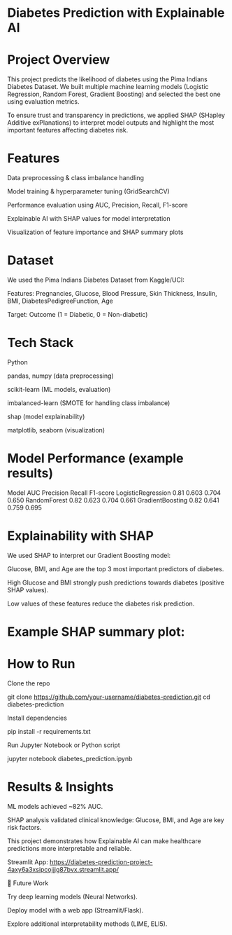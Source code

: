 # Diabetes Prediction with Explainable AI
# Project Overview
This project predicts the likelihood of diabetes using the Pima Indians Diabetes Dataset.
We built multiple machine learning models (Logistic Regression, Random Forest, Gradient Boosting) and selected the best one using evaluation metrics.

To ensure trust and transparency in predictions, we applied SHAP (SHapley Additive exPlanations) to interpret model outputs and highlight the most important features affecting diabetes risk.

# Features

Data preprocessing & class imbalance handling

Model training & hyperparameter tuning (GridSearchCV)

Performance evaluation using AUC, Precision, Recall, F1-score

Explainable AI with SHAP values for model interpretation

Visualization of feature importance and SHAP summary plots

# Dataset

We used the Pima Indians Diabetes Dataset from Kaggle/UCI:

Features: Pregnancies, Glucose, Blood Pressure, Skin Thickness, Insulin, BMI, DiabetesPedigreeFunction, Age

Target: Outcome (1 = Diabetic, 0 = Non-diabetic)

# Tech Stack

Python 

pandas, numpy (data preprocessing)

scikit-learn (ML models, evaluation)

imbalanced-learn (SMOTE for handling class imbalance)

shap (model explainability)

matplotlib, seaborn (visualization)

# Model Performance (example results)
Model	AUC	Precision	Recall	F1-score
LogisticRegression	0.81	0.603	0.704	0.650
RandomForest	0.82	0.623	0.704	0.661
GradientBoosting	0.82	0.641	0.759	0.695
# Explainability with SHAP

We used SHAP to interpret our Gradient Boosting model:

Glucose, BMI, and Age are the top 3 most important predictors of diabetes.

High Glucose and BMI strongly push predictions towards diabetes (positive SHAP values).

Low values of these features reduce the diabetes risk prediction.

# Example SHAP summary plot:


# How to Run

Clone the repo

git clone https://github.com/your-username/diabetes-prediction.git
cd diabetes-prediction


Install dependencies

pip install -r requirements.txt


Run Jupyter Notebook or Python script

jupyter notebook diabetes_prediction.ipynb

# Results & Insights

ML models achieved ~82% AUC.

SHAP analysis validated clinical knowledge: Glucose, BMI, and Age are key risk factors.

This project demonstrates how Explainable AI can make healthcare predictions more interpretable and reliable.

Streamlit App: https://diabetes-prediction-project-4axy6a3xsipcojjjg87bvx.streamlit.app/

📌 Future Work

Try deep learning models (Neural Networks).

Deploy model with a web app (Streamlit/Flask).

Explore additional interpretability methods (LIME, ELI5).
